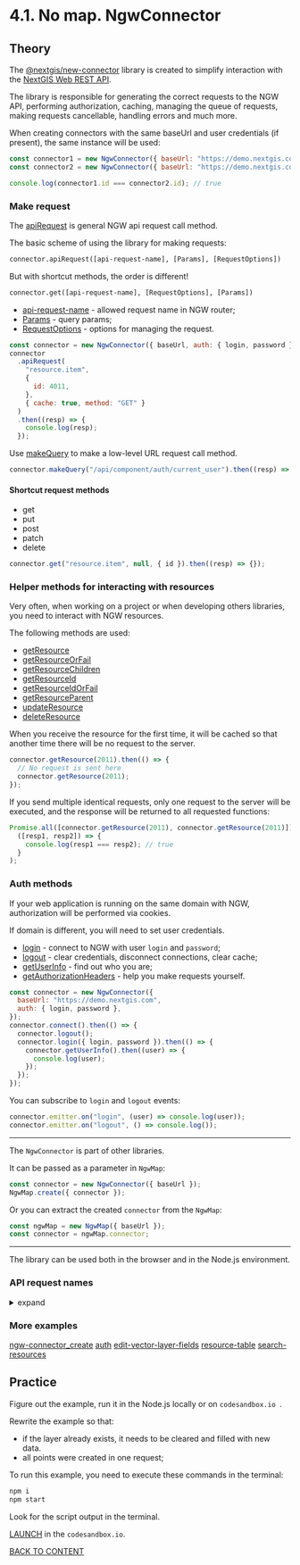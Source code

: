 # 4.1. No map. NgwConnector

## Theory

The [@nextgis/new-connector](https://github.com/nextgis/nextgis_frontend/tree/master/packages/new-connector) library is created to simplify interaction with the [NextGIS Web REST API](https://docs.nextgis.ru/docs_ngweb_dev/doc/developer/toc.html).

The library is responsible for generating the correct requests to the NGW API, performing authorization, caching, managing the queue of requests, making requests cancellable, handling errors and much more.

When creating connectors with the same baseUrl and user credentials (if present), the same instance will be used:

```javascript
const connector1 = new NgwConnector({ baseUrl: "https://demo.nextgis.com" });
const connector2 = new NgwConnector({ baseUrl: "https://demo.nextgis.com" });

console.log(connector1.id === connector2.id); // true
```

### Make request

The [apiRequest](https://code-api.nextgis.com/classes/ngw_connector.default.html#apiRequest) is general NGW api request call method.

The basic scheme of using the library for making requests:

```txt
connector.apiRequest([api-request-name], [Params], [RequestOptions])
```

But with shortcut methods, the order is different!

```txt
connector.get([api-request-name], [RequestOptions], [Params])
```

- [api-request-name](#api-request-names) - allowed request name in NGW router;
- [Params](https://code-api.nextgis.com/interfaces/ngw_connector.Params.html) - query params;
- [RequestOptions](https://code-api.nextgis.com/interfaces/ngw_connector.RequestOptions.html) - options for managing the request.

```javascript
const connector = new NgwConnector({ baseUrl, auth: { login, password } });
connector
  .apiRequest(
    "resource.item",
    {
      id: 4011,
    },
    { cache: true, method: "GET" }
  )
  .then((resp) => {
    console.log(resp);
  });
```

Use [makeQuery](https://code-api.nextgis.com/classes/ngw_connector.default.html#makeQuery) to make a low-level URL request call method.

```javascript
connector.makeQuery("/api/component/auth/current_user").then((resp) => {});
```

#### Shortcut request methods

- get
- put
- post
- patch
- delete

```javascript
connector.get("resource.item", null, { id }).then((resp) => {});
```

### Helper methods for interacting with resources

Very often, when working on a project or when developing others libraries, you need to interact with NGW resources.

The following methods are used:

- [getResource](https://code-api.nextgis.com/classes/ngw_connector.default.html#getResource)
- [getResourceOrFail](https://code-api.nextgis.com/classes/ngw_connector.default.html#getResourceOrFail)
- [getResourceChildren](https://code-api.nextgis.com/classes/ngw_connector.default.html#getResourceChildren)
- [getResourceId](https://code-api.nextgis.com/classes/ngw_connector.default.html#getResourceId)
- [getResourceIdOrFail](https://code-api.nextgis.com/classes/ngw_connector.default.html#getResourceIdOrFail)
- [getResourceParent](https://code-api.nextgis.com/classes/ngw_connector.default.html#getResourceParent)
- [updateResource](https://code-api.nextgis.com/classes/ngw_connector.default.html#updateResource)
- [deleteResource](https://code-api.nextgis.com/classes/ngw_connector.default.html#deleteResource)

When you receive the resource for the first time, it will be cached so that another time there will be no request to the server.

```javascript
connector.getResource(2011).then(() => {
  // No request is sent here
  connector.getResource(2011);
});
```

If you send multiple identical requests, only one request to the server will be executed, and the response will be returned to all requested functions:

```javascript
Promise.all([connector.getResource(2011), connector.getResource(2011)]).then(
  ([resp1, resp2]) => {
    console.log(resp1 === resp2); // true
  }
);
```

### Auth methods

If your web application is running on the same domain with NGW, authorization will be performed via cookies.

If domain is different, you will need to set user credentials.

- [login](https://code-api.nextgis.com/classes/ngw_connector.default.html#login) - connect to NGW with user `login` and `password`;
- [logout](https://code-api.nextgis.com/classes/ngw_connector.default.html#logout) - clear credentials, disconnect connections, clear cache;
- [getUserInfo](https://code-api.nextgis.com/classes/ngw_connector.default.html#getUserInfo) - find out who you are;
- [getAuthorizationHeaders](https://code-api.nextgis.com/classes/ngw_connector.default.html#getAuthorizationHeaders) - help you make requests yourself.

```javascript
const connector = new NgwConnector({
  baseUrl: "https://demo.nextgis.com",
  auth: { login, password },
});
connector.connect().then(() => {
  connector.logout();
  connector.login({ login, password }).then(() => {
    connector.getUserInfo().then((user) => {
      console.log(user);
    });
  });
});
```

You can subscribe to `login` and `logout` events:

```javascript
connector.emitter.on("login", (user) => console.log(user));
connector.emitter.on("logout", () => console.log());
```

---

The `NgwConnector` is part of other libraries.

It can be passed as a parameter in `NgwMap`:

```javascript
const connector = new NgwConnector({ baseUrl });
NgwMap.create({ connector });
```

Or you can extract the created `connector` from the `NgwMap`:

```javascript
const ngwMap = new NgwMap({ baseUrl });
const connector = ngwMap.connector;
```

---

The library can be used both in the browser and in the Node.js environment.

### API request names

<details>
  <summary>expand</summary>

| request name                      | url                                                   | arguments        |
| --------------------------------- | ----------------------------------------------------- | ---------------- |
| auth.current_user                 | /api/component/auth/current_user                      |                  |
| auth.group.collection             | /api/component/auth/group/                            |                  |
| auth.group.create                 | /auth/group/create                                    |                  |
| auth.group.delete                 | /auth/group/{0}/delete                                | id               |
| auth.group.edit                   | /auth/group/{0}/edit                                  | id               |
| auth.group.item                   | /api/component/auth/group/{0}                         | id               |
| auth.login_cookies                | /api/component/auth/login                             |                  |
| auth.logout_cookies               | /api/component/auth/logout                            |                  |
| auth.profile                      | /api/component/auth/profile                           |                  |
| auth.register                     | /api/component/auth/register                          |                  |
| auth.user.collection              | /api/component/auth/user/                             |                  |
| auth.user.create                  | /auth/user/create                                     |                  |
| auth.user.delete                  | /auth/user/{0}/delete                                 | id               |
| auth.user.edit                    | /auth/user/{0}/edit                                   | id               |
| auth.user.item                    | /api/component/auth/user/{0}                          | id               |
| collector.resource.read           | /collector/resource/{0}/read                          | id               |
| collector.resource.users          | /collector/resource/{0}/users                         | id               |
| collector.settings                | /api/component/collector/settings                     |                  |
| collector.settings.users          | /collector/user                                       |                  |
| collector.user                    | /collector/user/{0}                                   | user_id          |
| feature_attachment.collection     | /api/resource/{0}/feature/{1}/attachment/             | id,fid           |
| feature_attachment.download       | /api/resource/{0}/feature/{1}/attachment/{2}/download | id,fid,aid       |
| feature_attachment.image          | /api/resource/{0}/feature/{1}/attachment/{2}/image    | id,fid,aid       |
| feature_attachment.item           | /api/resource/{0}/feature/{1}/attachment/{2}          | id,fid,aid       |
| feature_layer.feature.browse      | /resource/{0}/feature/                                | id               |
| feature_layer.feature.collection  | /api/resource/{0}/feature/                            | id               |
| feature_layer.feature.count       | /api/resource/{0}/feature_count                       | id               |
| feature_layer.feature.item        | /api/resource/{0}/feature/{1}                         | id,fid           |
| feature_layer.feature.item_extent | /api/resource/{0}/feature/{1}/extent                  | id,fid           |
| feature_layer.feature.show        | /resource/{0}/feature/{1}                             | id,feature_id    |
| feature_layer.feature.update      | /resource/{0}/feature/{1}/update                      | id,feature_id    |
| feature_layer.field               | /resource/{0}/field/                                  | id               |
| feature_layer.geojson             | /api/resource/{0}/geojson                             | id               |
| feature_layer.identify            | /api/feature_layer/identify                           |                  |
| feature_layer.mvt                 | /api/component/feature_layer/mvt                      |                  |
| feature_layer.store               | /api/resource/{0}/store/                              | id               |
| feature_layer.store.item          | /resource/{0}/store/{1}                               | id,feature_id    |
| file_upload.collection            | /api/component/file_upload/                           |                  |
| file_upload.item                  | /api/component/file_upload/{0}                        | id               |
| file_upload.upload                | /api/component/file_upload/upload                     |                  |
| formbuilder.formbuilder_form_ngfp | /api/resource/{0}/ngfp                                | id               |
| layer.extent                      | /api/resource/{0}/extent                              | id               |
| postgis.connection.inspect        | /api/resource/{0}/inspect/                            | id               |
| postgis.connection.inspect.table  | /api/resource/{0}/inspect/{1}/                        | id,table_name    |
| pyramid.company_logo              | /api/component/pyramid/company_logo                   |                  |
| pyramid.control_panel             | /control-panel                                        |                  |
| pyramid.control_panel.sysinfo     | /control-panel/sysinfo                                |                  |
| pyramid.cors                      | /api/component/pyramid/cors                           |                  |
| pyramid.custom_css                | /api/component/pyramid/custom_css                     |                  |
| pyramid.estimate_storage          | /api/component/pyramid/estimate_storage               |                  |
| pyramid.healthcheck               | /api/component/pyramid/healthcheck                    |                  |
| pyramid.home_path                 | /api/component/pyramid/home_path                      |                  |
| pyramid.kind_of_data              | /api/component/pyramid/kind_of_data                   |                  |
| pyramid.locdata                   | /api/component/pyramid/locdata/{0}/{1}                | component,locale |
| pyramid.logo                      | /api/component/pyramid/logo                           |                  |
| pyramid.pkg_version               | /api/component/pyramid/pkg_version                    |                  |
| pyramid.route                     | /api/component/pyramid/route                          |                  |
| pyramid.settings                  | /api/component/pyramid/settings                       |                  |
| pyramid.statistics                | /api/component/pyramid/statistics                     |                  |
| pyramid.storage                   | /api/component/pyramid/storage                        |                  |
| pyramid.system_name               | /api/component/pyramid/system_name                    |                  |
| qgis.style_qml                    | /api/resource/{0}/qml                                 | id               |
| render.image                      | /api/component/render/image                           |                  |
| render.legend                     | /api/resource/{0}/legend                              | id               |
| render.tile                       | /api/component/render/tile                            |                  |
| render.tile_cache.seed_status     | /api/resource/{0}/tile_cache/seed_status              | id               |
| resource.collection               | /api/resource/                                        |                  |
| resource.create                   | /resource/{0}/create                                  | id               |
| resource.delete                   | /resource/{0}/delete                                  | id               |
| resource.export                   | /api/resource/{0}/export                              | id               |
| resource.file_download            | /api/resource/{0}/file/{1}                            | id,name          |
| resource.item                     | /api/resource/{0}                                     | id               |
| resource.json                     | /resource/{0}/json                                    | id               |
| resource.permission               | /api/resource/{0}/permission                          | id               |
| resource.permission.explain       | /api/resource/{0}/permission/explain                  | id               |
| resource.preview                  | /api/resource/{0}/preview.png                         | id               |
| resource.quota                    | /api/resource/quota                                   |                  |
| resource.resource_export          | /api/component/resource/resource_export               |                  |
| resource.schema                   | /resource/schema                                      |                  |
| resource.search                   | /api/resource/search/                                 |                  |
| resource.show                     | /resource/{0}                                         | id               |
| resource.tree                     | /resource/{0}/tree                                    | id               |
| resource.update                   | /resource/{0}/update                                  | id               |
| resource.volume                   | /api/resource/{0}/volume                              | id               |
| resource.widget                   | /resource/widget                                      |                  |
| spatial_ref_sys.collection        | /api/component/spatial_ref_sys/                       |                  |
| spatial_ref_sys.convert           | /api/component/spatial_ref_sys/convert                |                  |
| spatial_ref_sys.geom_area         | /api/component/spatial_ref_sys/{0}/geom_area          | id               |
| spatial_ref_sys.geom_length       | /api/component/spatial_ref_sys/{0}/geom_length        | id               |
| spatial_ref_sys.geom_transform    | /api/component/spatial_ref_sys/{0}/geom_transform     | id               |
| spatial_ref_sys.get               | /api/component/spatial_ref_sys/{0}                    | id               |
| srs.create                        | /srs/create                                           |                  |
| srs.delete                        | /srs/{0}/delete                                       | id               |
| srs.edit                          | /srs/{0}/edit                                         | id               |
| tmsclient.connection.layers       | /api/component/tmsclient/{0}/layers/                  | id               |
| tracker.export_to_gpx             | /tracker/gpx                                          |                  |
| tracker.get.stops                 | /tracker/stops                                        |                  |
| tracker.get_amd_static_url        | /tracker/amd/static/url/                              |                  |
| tracker.get_device_types          | /tracker/device_types                                 |                  |
| tracker.get_full_tracks           | /tracker/tracks/full                                  |                  |
| tracker.get_last_activity_tracker | /tracker/activity/last                                |                  |
| tracker.get_short_tracks          | /tracker/tracks/short                                 |                  |
| tracker.get_tracker_last_points   | /tracker/last/points                                  |                  |
| tracker.get_tracker_lines         | /tracker/lines                                        |                  |
| tracker.get_tracker_points        | /tracker/points                                       |                  |
| tracker.get_trackers              | /tracker/trackers/tree                                |                  |
| tracker.receive_packet            | /tracker/{0}/receive                                  | unique_id        |
| tracker.reports                   | /tracker/reports/                                     |                  |
| tracker.reports.build             | /tracker/report/build/                                |                  |
| tracker.settings                  | /api/component/tracker/settings                       |                  |
| vector_layer.dataset              | /api/component/vector_layer/dataset                   |                  |
| webmap.annotation.collection      | /api/resource/{0}/annotation/                         | id               |
| webmap.annotation.item            | /api/resource/{0}/annotation/{1}                      | id,annotation_id |
| webmap.display                    | /resource/{0}/display                                 | id               |
| webmap.display.tiny               | /resource/{0}/display/tiny                            | id               |
| webmap.settings                   | /api/component/webmap/settings                        |                  |
| wfsserver.wfs                     | /api/resource/{0}/wfs                                 | id               |
| wmsserver.wms                     | /api/resource/{0}/wms                                 | id               |

</details>

### More examples

[ngw-connector_create](https://codepen.io/rendrom/pen/wvdmapq)
[auth](https://code.nextgis.com/ngw-connector-examples-auth)
[edit-vector-layer-fields](https://code.nextgis.com/ngw-connector-examples-edit-vector-layer-fields)
[resource-table](https://code.nextgis.com/ngw-connector-examples-resource-table)
[search-resources](https://code.nextgis.com/ngw-connector-examples-search-resources)

## Practice

Figure out the example, run it in the Node.js locally or on `codesandbox.io `.

Rewrite the example so that:

- if the layer already exists, it needs to be cleared and filled with new data.
- all points were created in one request;

To run this example, you need to execute these commands in the terminal:

```bash
npm i
npm start
```

Look for the script output in the terminal.

[LAUNCH](https://githubbox.com/nextgis/ngf-tutorial/tree/master/tutorials/6_1_vno_map_ngw_connector) in the `codesandbox.io`.

[BACK TO CONTENT](../../README.md)
